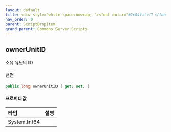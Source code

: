 ```yaml
---
layout: default
title: <div style="white-space:nowrap; "><font color="#2c84fa">❒ </font>ownerUnitID</div>
nav_order: 0
parent: ScriptDropItem
grand_parent: Commons.Server.Scripts
---
```


## ownerUnitID

소유 유닛의 ID

#### 선언
```cs
public long ownerUnitID { get; set; }
```

#### 프로퍼티 값

|타입|설명|
|:-|:-|
|System.Int64|